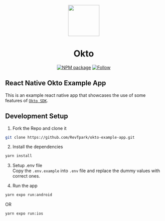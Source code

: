 <div align="center">
  <br/>
  <img src="https://pbs.twimg.com/profile_images/1650407904036687874/Ek5Q2hla_400x400.png" width="100px" height="auto" />
  <h1>Okto</h1>
    
  [![NPM package](https://img.shields.io/badge/npm-CB3837?style=for-the-badge&logo=npm&logoColor=white)](https://www.npmjs.com/package/rn-okto-sdk)
  [![Follow](https://img.shields.io/twitter/follow/okto.svg?style=social)](https://twitter.com/Okto_app)
  
</div>

## React Native Okto Example App
This is an example react native app that showcases the use of some features of [`Okto SDK`](https://www.npmjs.com/package/rn-okto-sdk).

## Development Setup
1. Fork the Repo and clone it
```bash
git clone https://github.com/RevTpark/okto-example-app.git
```

2. Install the dependencies
```bash
yarn install
```

3. Setup .env file\
Copy the `.env.example` into `.env` file and replace the dummy values with correct ones.

4. Run the app
```bash
yarn expo run:android
```
OR
```bash
yarn expo run:ios
```

